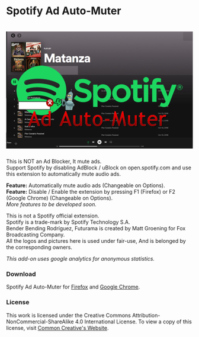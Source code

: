 Spotify Ad Auto-Muter
=====
![Logo](https://raw.githubusercontent.com/ZionDevelopers/spotify-ad-auto-muter/main/firefox-banner.png)
====
This is NOT an Ad Blocker, It mute ads.<br/>
Support Spotify by disabling AdBlock / uBlock on open.spotify.com and use this extension to automatically mute audio ads.<!--and use this extension to close the ads as soon as possible after the Close / Skip button is available.--><br/>

<b>Feature:</b> Automatically mute audio ads (Changeable on Options).<br/>
<b>Feature:</b> Disable / Enable the extension by pressing F1 (Firefox) or F2 (Google Chrome) (Changeable on Options).<br/>
<i>More features to be developed soon. </i><br />

This is not a Spotify official extension.<br/>
Spotify is a trade-mark by Spotify Technology S.A.<br/>
Bender Bending Rodríguez, Futurama is created by Matt Groening for Fox Broadcasting Company.<br/>
All the logos and pictures here is used under fair-use, And is belonged by the corresponding owners.<br/>

<i>This add-on uses google analytics for anonymous statistics.</i><br/>

### Download
Spotify Ad Auto-Muter for [Firefox][Firefox] and [Google Chrome][GoogleChrome].

### License

This work is licensed under the Creative Commons Attribution-NonCommercial-ShareAlike 4.0 International License.
To view a copy of this license, visit [Common Creative's Website][License].

[GoogleChrome]: <https://chrome.google.com/webstore/detail/spotify-ad-auto-muter/hhlhelmnhcmphakjipgkbcjkfpkdnaag>
[Firefox]: <https://addons.mozilla.org/en-US/firefox/addon/spotify-ad-auto-muter/>
[License]: <https://creativecommons.org/licenses/by-nc-sa/4.0/>
